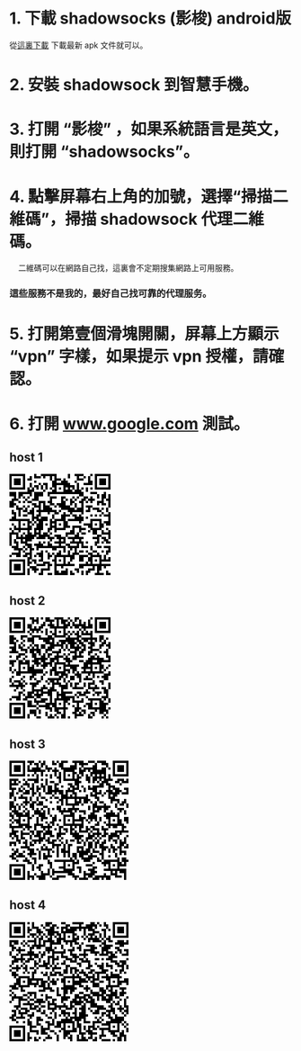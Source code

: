 # 1. 下載 shadowsocks (影梭) android版
 從[這裏下載](https://github.com/shadowsocks/shadowsocks-android/releases)
 下載最新 apk 文件就可以。

# 2. 安裝 shadowsock 到智慧手機。

# 3. 打開 “影梭” ，如果系統語言是英文，則打開 “shadowsocks”。

# 4. 點擊屏幕右上角的加號，選擇“掃描二維碼”，掃描 shadowsock 代理二維碼。
     
     二維碼可以在網路自己找，這裏會不定期搜集網路上可用服務。
### 這些服務不是我的，最好自己找可靠的代理服务。
     
# 5. 打開第壹個滑塊開關，屏幕上方顯示 “vpn” 字樣，如果提示 vpn 授權，請確認。

# 6. 打開 www.google.com 測試。

## host 1
![HonKong server](./imgs/ss1.gif)

## host 2
![Canada server](./imgs/ss2.gif)

## host 3
![Canada server](./imgs/ss3.gif)

## host 4
![Canada server](./imgs/ss4.gif)
